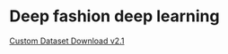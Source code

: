 # Deep fashion deep learning

[Custom Dataset Download v2.1](https://sungshinackr-my.sharepoint.com/:u:/g/personal/tmst0718_sungshin_ac_kr/ET5AOAKsu8RKrn0Cx7Q-ncUBxNiQo8tN3d5yzmsFM0UJvA?e=CHalXW)

